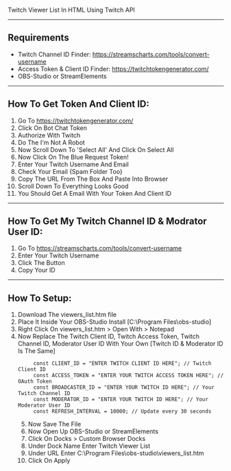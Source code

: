 Twitch Viewer List In HTML Using Twitch API


------------
Requirements
------------
- Twitch Channel ID Finder: https://streamscharts.com/tools/convert-username
- Access Token & Client ID Finder: https://twitchtokengenerator.com/
- OBS-Studio or StreamElements


-------------------------------
How To Get Token And Client ID:
-------------------------------
1) Go To https://twitchtokengenerator.com/
2) Click On Bot Chat Token
3) Authorize With Twitch
4) Do The I'm Not A Robot
5) Now Scroll Down To 'Select All' And Click On Select All
6) Now Click On The Blue Request Token!
7) Enter Your Twitch Username And Email
8) Check Your Email {Spam Folder Too}
9) Copy The URL From The Box And Paste Into Browser
10) Scroll Down To Everything Looks Good
11) You Should Get A Email With Your Token And Client ID


---------------------------------------------------
How To Get My Twitch Channel ID & Modrator User ID:
---------------------------------------------------
1) Go To https://streamscharts.com/tools/convert-username
2) Enter Your Twitch Username
3) Click The Button
4) Copy Your ID



-------------
How To Setup:
-------------
1) Download The viewers_list.htm file
2) Place It Inside Your OBS-Studio Install [C:\Program Files\obs-studio]
3) Right Click On viewers_list.htm > Open With > Notepad
4) Now Replace The Twitch Client ID, Twitch Access Token, Twitch Channel ID, Moderator User ID With Your Own  [Twitch ID & Moderator ID Is The Same]
   ``` 
        const CLIENT_ID = "ENTER TWITCH CLIENT ID HERE"; // Twitch Client ID
        const ACCESS_TOKEN = "ENTER YOUR TWITCH ACCESS TOKEN HERE"; // OAuth Token
        const BROADCASTER_ID = "ENTER YOUR TWITCH ID HERE"; // Your Twitch Channel ID
        const MODERATOR_ID = "ENTER YOUR TWITCH ID HERE"; // Your Moderator User ID
        const REFRESH_INTERVAL = 10000; // Update every 30 seconds
   ```
   5) Now Save The File
   6) Now Open Up OBS-Studio or StreamElements
   7) Click On Docks > Custom Browser Docks
   8) Under Dock Name Enter Twitch Viewer List
   9) Under URL Enter C:\Program Files\obs-studio\viewers_list.htm
   10) Click On Apply
